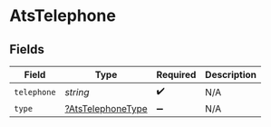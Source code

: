# AtsTelephone


## Fields

| Field                                                        | Type                                                         | Required                                                     | Description                                                  |
| ------------------------------------------------------------ | ------------------------------------------------------------ | ------------------------------------------------------------ | ------------------------------------------------------------ |
| `telephone`                                                  | *string*                                                     | :heavy_check_mark:                                           | N/A                                                          |
| `type`                                                       | [?AtsTelephoneType](../../models/shared/AtsTelephoneType.md) | :heavy_minus_sign:                                           | N/A                                                          |